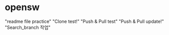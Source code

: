 # opensw
"readme file practice"
"Clone test!"
"Push & Pull test"
"Push & Pull update!"
"Search_branch 작업"
